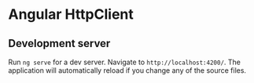 # Angular HttpClient



## Development server

Run `ng serve` for a dev server. Navigate to `http://localhost:4200/`. The application will automatically reload if you change any of the source files.

